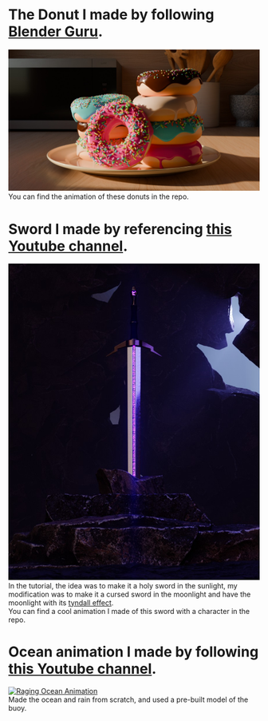 # The Donut I made by following [Blender Guru](https://www.youtube.com/@blenderguru). <br>
![BlenderGuru Donut](https://github.com/mrinalxdey/My-Blender-Knowledge/blob/master/Donut_Stack.jpg?raw=true) <br>
You can find the animation of these donuts in the repo. <br>
# Sword I made by referencing [this Youtube channel](https://www.youtube.com/@CGFastTrack). <br>
![Cursed Sword](https://github.com/mrinalxdey/My-Blender-Knowledge/blob/master/Sword_Image_cycles.jpg) <br>
In the tutorial, the idea was to make it a holy sword in the sunlight, my modification was to make it a cursed sword in the moonlight and have the moonlight with its [tyndall effect](https://en.wikipedia.org/wiki/Tyndall_effect). <br>
You can find a cool animation I made of this sword with a character in the repo.
# Ocean animation I made by following [this Youtube channel](https://www.youtube.com/@BlenderMadeEasy). <br>
[![Raging Ocean Animation](https://img.youtube.com/vi/Vo2TypJaxLI/maxresdefault.jpg)](https://youtu.be/Vo2TypJaxLI) <br>
Made the ocean and rain from scratch, and used a pre-built model of the buoy. <br>
